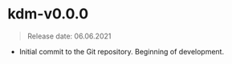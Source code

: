 # kdm-v0.0.0
> Release date: 06.06.2021

- Initial commit to the Git repository. Beginning of development.